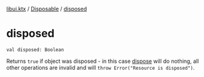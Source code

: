 [libui.ktx](../README.md) / [Disposable](README.md) / [disposed](disposed.md)

# disposed

`val disposed: Boolean`

Returns `true` if object was disposed - in this case [dispose](dispose.md) will do nothing, all other operations are invalid and will `throw Error("Resource is disposed")`.
